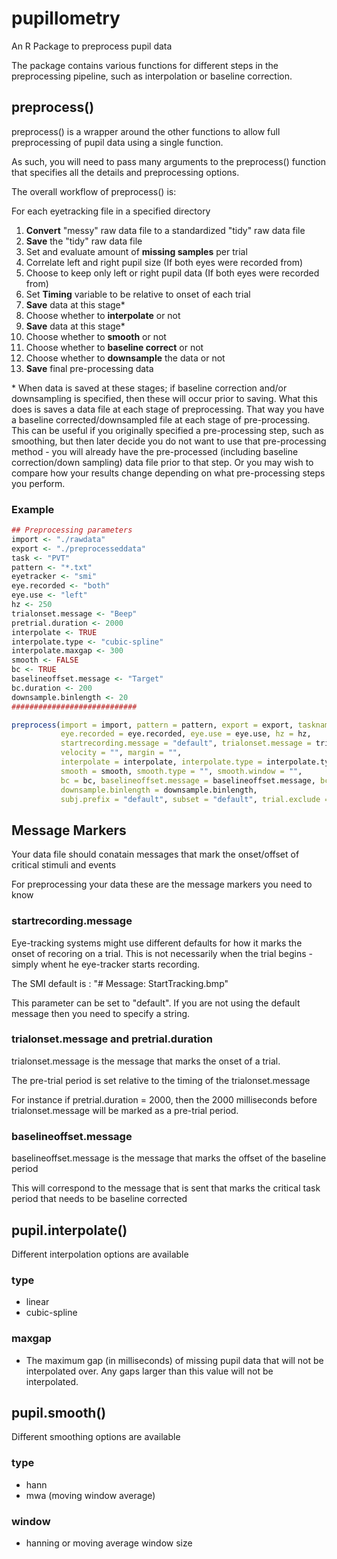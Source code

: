 # pupillometry
An R Package to preprocess pupil data

The package contains various functions for different steps in the preprocessing pipeline, such as interpolation or baseline correction.

## preprocess()

preprocess() is a wrapper around the other functions to allow full preprocessing of pupil data using a single function.

As such, you will need to pass many arguments to the preprocess() function that specifies all the details and preprocessing options.

The overall workflow of preprocess() is:

For each eyetracking file in a specified directory

1. **Convert** "messy" raw data file to a standardized "tidy" raw data file
2. **Save** the "tidy" raw data file
3. Set and evaluate amount of **missing samples** per trial
4. Correlate left and right pupil size (If both eyes were recorded from)
5. Choose to keep only left or right pupil data (If both eyes were recorded from)
6. Set **Timing** variable to be relative to onset of each trial
7. **Save** data at this stage*
8. Choose whether to **interpolate** or not
9. **Save** data at this stage*
10. Choose whether to **smooth** or not
11. Choose whether to **baseline correct** or not
12. Choose whether to **downsample** the data or not
13. **Save** final pre-processing data

\* When data is saved at these stages; if baseline correction and/or downsampling is specified, then these will occur prior to saving. What this does is saves a data file at each stage of preprocessing. That way you have a baseline corrected/downsampled file at each stage of pre-processing. This can be useful if you originally specified a pre-processing step, such as smoothing, but then later decide you do not want to use that pre-processing method - you will already have the pre-processed (including baseline correction/down sampling) data file prior to that step. Or you may wish to compare how your results change depending on what pre-processing steps you perform.

### Example
```r
## Preprocessing parameters
import <- "./rawdata"
export <- "./preprocesseddata"
task <- "PVT"
pattern <- "*.txt"
eyetracker <- "smi"
eye.recorded <- "both"
eye.use <- "left"
hz <- 250
trialonset.message <- "Beep"
pretrial.duration <- 2000
interpolate <- TRUE
interpolate.type <- "cubic-spline"
interpolate.maxgap <- 300
smooth <- FALSE
bc <- TRUE
baselineoffset.message <- "Target"
bc.duration <- 200
downsample.binlength <- 20
############################

preprocess(import = import, pattern = pattern, export = export, taskname = task, eyetracker = eyetracker, 
           eye.recorded = eye.recorded, eye.use = eye.use, hz = hz,
           startrecording.message = "default", trialonset.message = trialonset.message, pretrial.duration = pretrial.duration,
           velocity = "", margin = "",
           interpolate = interpolate, interpolate.type = interpolate.type, interpolate.maxgap = interpolate.maxgap,
           smooth = smooth, smooth.type = "", smooth.window = "",
           bc = bc, baselineoffset.message = baselineoffset.message, bc.duration = bc.duration,
           downsample.binlength = downsample.binlength,
           subj.prefix = "default", subset = "default", trial.exclude = c())
```

## Message Markers

Your data file should conatain messages that mark the onset/offset of critical stimuli and events

For preprocessing your data these are the message markers you need to know

### startrecording.message

Eye-tracking systems might use different defaults for how it marks the onset of recoring on a trial. This is not necessarily when the trial begins - simply whent he eye-tracker starts recording.

The SMI default is : "# Message: StartTracking.bmp"

This parameter can be set to "default". If you are not using the default message then you need to specify a string.

### trialonset.message and pretrial.duration

trialonset.message is the message that marks the onset of a trial.

The pre-trial period is set relative to the timing of the trialonset.message

For instance if pretrial.duration = 2000, then the 2000 milliseconds before trialonset.message will be marked as a pre-trial period.

### baselineoffset.message

baselineoffset.message is the message that marks the offset of the baseline period

This will correspond to the message that is sent that marks the critical task period that needs to be baseline corrected

## pupil.interpolate()

Different interpolation options are available

### type

* linear
* cubic-spline

### maxgap

* The maximum gap (in milliseconds) of missing pupil data that will not be interpolated over. Any gaps larger than this value will not be interpolated.

## pupil.smooth()

Different smoothing options are available

### type

* hann
* mwa (moving window average)

### window

* hanning or moving average window size



